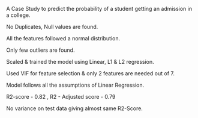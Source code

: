 A Case Study to predict the probability of a student getting an admission in a college.



No Duplicates, Null values are found.




All the features followed a normal distribution.





Only few outliers are found.





Scaled & trained the model using Linear, L1 & L2 regression.





Used VIF for feature selection & only 2 features are needed out of 7.






Model follows all the assumptions of Linear Regression.






R2-score - 0.82 , R2 - Adjusted score - 0.79

No variance on test data giving almost same R2-Score.
